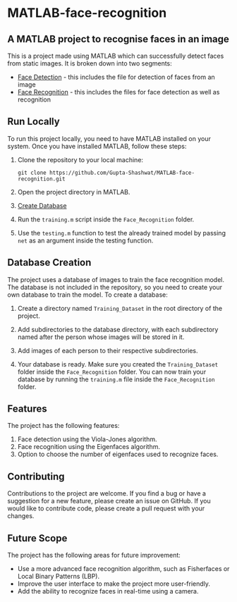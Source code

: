 # MATLAB-face-recognition

## A MATLAB project to recognise faces in an image

This is a project made using MATLAB which can successfully detect faces from static images. It is broken down into two segments:
- [Face Detection](https://github.com/Gupta-Shashwat/MATLAB-face-recognition/tree/main/Face_Detection) - this includes the file for detection of faces from an image
- [Face Recognition](https://github.com/Gupta-Shashwat/MATLAB-face-recognition/tree/main/Face_Recognition) - this includes the files for face detection as well as recognition

## Run Locally

To run this project locally, you need to have MATLAB installed on your system. Once you have installed MATLAB, follow these steps:

1. Clone the repository to your local machine:

   ```
   git clone https://github.com/Gupta-Shashwat/MATLAB-face-recognition.git
   ```

2. Open the project directory in MATLAB.

3. [Create Database](#database-creation)
4. Run the `training.m` script inside the `Face_Recognition` folder.
5. Use the `testing.m` function to test the already trained model by passing `net` as an argument inside the testing function.

## Database Creation

The project uses a database of images to train the face recognition model. The database is not included in the repository, so you need to create your own database to train the model. To create a database:

1. Create a directory named `Training_Dataset` in the root directory of the project.

2. Add subdirectories to the database directory, with each subdirectory named after the person whose images will be stored in it.

3. Add images of each person to their respective subdirectories.

4. Your database is ready. Make sure you created the `Training_Dataset` folder inside the `Face_Recognition` folder. You can now train your database by running the `training.m` file inside the `Face_Recognition` folder.

## Features

The project has the following features:

1. Face detection using the Viola-Jones algorithm.
2. Face recognition using the Eigenfaces algorithm.
3. Option to choose the number of eigenfaces used to recognize faces.

## Contributing

Contributions to the project are welcome. If you find a bug or have a suggestion for a new feature, please create an issue on GitHub. If you would like to contribute code, please create a pull request with your changes.
## Future Scope

The project has the following areas for future improvement:

- Use a more advanced face recognition algorithm, such as Fisherfaces or Local Binary Patterns (LBP).
- Improve the user interface to make the project more user-friendly.
- Add the ability to recognize faces in real-time using a camera.
